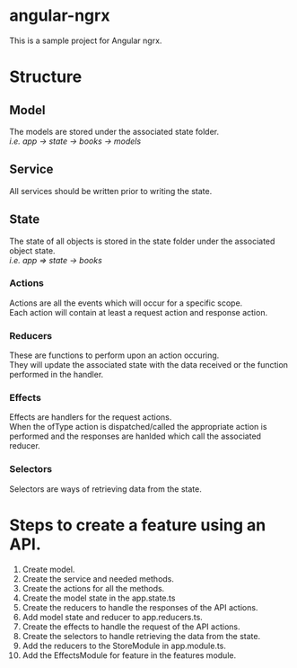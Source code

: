 # angular-ngrx
This is a sample project for Angular ngrx.

# Structure
## Model
The models are stored under the associated state folder. <br>
_i.e. app -> state -> books -> models_

## Service
All services should be written prior to writing the state.

## State
The state of all objects is stored in the state folder under the associated object state.<br>
_i.e. app => state -> books_

### Actions
Actions are all the events which will occur for a specific scope.<br>
Each action will contain at least a request action and response action.

### Reducers
These are functions to perform upon an action occuring.<br>
They will update the associated state with the data received or the function performed in the handler.

### Effects
Effects are handlers for the request actions.<br>
When the ofType action is dispatched/called the appropriate action is performed and the responses are hanlded which call the associated reducer.

### Selectors
Selectors are ways of retrieving data from the state.

# Steps to create a feature using an API.
1. Create model.
1. Create the service and needed methods.
1. Create the actions for all the methods.
1. Create the model state in the app.state.ts
3. Create the reducers to handle the responses of the API actions.
4. Add model state and reducer to app.reducers.ts.
5. Create the effects to handle the request of the API actions.
6. Create the selectors to handle retrieving the data from the state.
7. Add the reducers to the StoreModule in app.module.ts.
8. Add the EffectsModule for feature in the features module.
